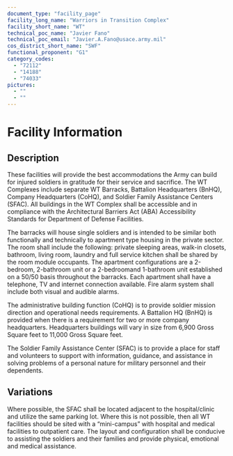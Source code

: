 ```yaml
---
document_type: "facility_page"
facility_long_name: "Warriors in Transition Complex"
facility_short_name: "WT"
technical_poc_name: "Javier Fano"
technical_poc_email: "Javier.A.Fano@usace.army.mil"
cos_district_short_name: "SWF"
functional_proponent: "G1"
category_codes:
  - "72112"
  - "14188"
  - "74033"
pictures:
  - ""
  - ""
---
```


# Facility Information

## Description

These facilities will provide the best accommodations the Army can build for injured soldiers in gratitude for their service and sacrifice. The WT Complexes include separate WT Barracks, Battalion Headquarters (BnHQ), Company Headquarters (CoHQ), and Soldier Family Assistance Centers (SFAC). All buildings in the WT Complex shall be accessible and in compliance with the Architectural Barriers Act (ABA) Accessibility Standards for Department of Defense Facilities.

The barracks will house single soldiers and is intended to be similar both functionally and technically to apartment type housing in the private sector. The room shall include the following: private sleeping areas, walk-in closets, bathroom, living room, laundry and full service kitchen shall be shared by the room module occupants. The apartment configurations are a 2-bedroom, 2-bathroom unit or a 2-bedroomand 1-bathroom unit established on a 50/50 basis throughout the barracks. Each apartment shall have a telephone, TV and internet connection available. Fire alarm system shall include both visual and audible alarms.

The administrative building function (CoHQ) is to provide soldier mission direction and operational needs requirements. A Battalion HQ (BnHQ) is provided when there is a requirement for two or more company headquarters. Headquarters buildings will vary in size from 6,900 Gross Square feet to 11,000 Gross Square feet.

The Soldier Family Assistance Center (SFAC) is to provide a place for staff and volunteers to support with information, guidance, and assistance in solving problems of a personal nature for military personnel and their dependents.

## Variations

Where possible, the SFAC shall be located adjacent to the hospital/clinic and utilize the same parking lot. Where this is not possible, then all WT facilities should be sited with a “mini-campus” with hospital and medical facilities to outpatient care. The layout and configuration shall be conducive to assisting the soldiers and their families and provide physical, emotional and medical assistance.
